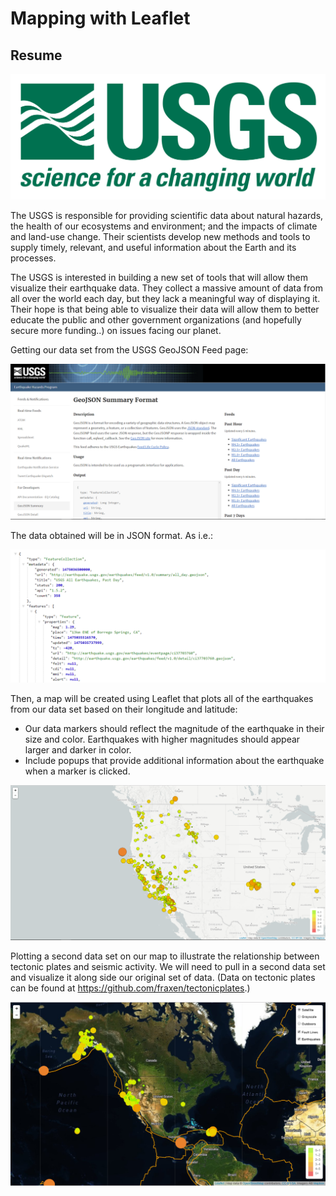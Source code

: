 # Mapping with Leaflet

## Resume

<img src="Images/1-Logo.png"> 

The USGS is responsible for providing scientific data about natural hazards, the health of our ecosystems and environment; and the impacts of climate and land-use change. Their scientists develop new methods and tools to supply timely, relevant, and useful information about the Earth and its processes. 

The USGS is interested in building a new set of tools that will allow them visualize their earthquake data. They collect a massive amount of data from all over the world each day, but they lack a meaningful way of displaying it. Their hope is that being able to visualize their data will allow them to better educate the public and other government organizations (and hopefully secure more funding..) on issues facing our planet.

Getting our data set from the USGS GeoJSON Feed page:

<img src="Images/3-Data.png">

The data obtained will be in JSON format. As i.e.: 

<img src="Images/4-JSON.png">

Then, a map will be created using Leaflet that plots all of the earthquakes from our data set based on their longitude and latitude: 

- Our data markers should reflect the magnitude of the earthquake in their size and color. Earthquakes with higher magnitudes should appear larger and darker in color.
- Include popups that provide additional information about the earthquake when a marker is clicked.

<img src="Images/2-BasicMap.png">

Plotting a second data set on our map to illustrate the relationship between tectonic plates and seismic activity. We will need to pull in a second data set and visualize it along side our original set of data. (Data on tectonic plates can be found at https://github.com/fraxen/tectonicplates.)

<img src="Images/5-Advanced.png">
